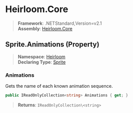 # Heirloom.Core

> **Framework**: .NETStandard,Version=v2.1  
> **Assembly**: [Heirloom.Core][0]

## Sprite.Animations (Property)

> **Namespace**: [Heirloom][0]  
> **Declaring Type**: [Sprite][1]

### Animations

Gets the name of each known animation sequence.

```cs
public IReadOnlyCollection<string> Animations { get; }
```

> **Returns**: `IReadOnlyCollection\<string>`

[0]: ../../../Heirloom.Core.md
[1]: ../Sprite.md
